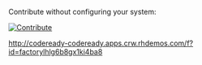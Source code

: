 Contribute without configuring your system:

[![Contribute](https://che.openshift.io/factory/resources/factory-contribute.svg)](http://codeready-codeready.apps.crw.rhdemos.com/f?id=factorylhlg6b8gx1ki4ba8)

http://codeready-codeready.apps.crw.rhdemos.com/f?id=factorylhlg6b8gx1ki4ba8
